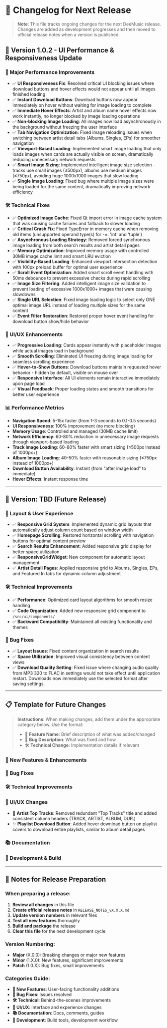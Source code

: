 # 📝 Changelog for Next Release

> **Note**: This file tracks ongoing changes for the next DeeMusic release. Changes are added as development progresses and then moved to official release notes when a version is published.

## 🎯 Version 1.0.2 - UI Performance & Responsiveness Update

### 🚀 Major Performance Improvements
- ✅ **UI Responsiveness Fix**: Resolved critical UI blocking issues where download buttons and hover effects would not appear until all images finished loading
- ✅ **Instant Download Buttons**: Download buttons now appear immediately on hover without waiting for image loading to complete
- ✅ **Immediate Hover Effects**: Artist and album name hover effects now work instantly, no longer blocked by image loading operations
- ✅ **Non-blocking Image Loading**: All images now load asynchronously in the background without freezing the user interface
- ✅ **Tab Navigation Optimization**: Fixed image reloading issues when switching between artist detail tabs (Albums, Singles, EPs) for smoother navigation
- ✅ **Viewport-Based Loading**: Implemented smart image loading that only loads images when cards are actually visible on screen, dramatically reducing unnecessary network requests
- ✅ **Smart Image Sizing**: Implemented intelligent image size selection - tracks use small images (≤500px), albums use medium images (≤750px), avoiding huge 1000x1000 images that slow loading
- ✅ **Single Image Loading**: Fixed bug where multiple image sizes were being loaded for the same content, dramatically improving network efficiency

### 🛠️ Technical Fixes
- ✅ **Optimized Image Cache**: Fixed Qt import error in image cache system that was causing cache failures and fallback to slower loading
- ✅ **Critical Crash Fix**: Fixed TypeError in memory cache when removing old items (unsupported operand type(s) for -=: 'int' and 'tuple')
- ✅ **Asynchronous Loading Strategy**: Removed forced synchronous image loading from both search results and artist detail pages
- ✅ **Memory Optimization**: Improved memory usage with controlled 30MB image cache limit and smart LRU eviction
- ✅ **Visibility-Based Loading**: Enhanced viewport intersection detection with 100px preload buffer for optimal user experience
- ✅ **Scroll Event Optimization**: Added smart scroll event handling with 50ms debounce to prevent excessive checks during rapid scrolling
- ✅ **Image Size Filtering**: Added intelligent image size validation to prevent loading of excessive 1000x1000+ images that were causing slowdowns
- ✅ **Single URL Selection**: Fixed image loading logic to select only ONE optimal image URL instead of loading multiple sizes for the same content
- ✅ **Event Filter Restoration**: Restored proper hover event handling for download button show/hide behavior

### 🎨 UI/UX Enhancements  
- ✅ **Progressive Loading**: Cards appear instantly with placeholder images while actual images load in background
- ✅ **Smooth Scrolling**: Eliminated UI freezing during image loading for seamless scrolling experience
- ✅ **Hover-to-Show Buttons**: Download buttons maintain requested hover behavior - hidden by default, visible on mouse over
- ✅ **Responsive Interface**: All UI elements remain interactive immediately upon page load
- ✅ **Visual Feedback**: Proper loading states and smooth transitions for better user experience

### 📊 Performance Metrics
- **Navigation Speed**: 5-15x faster (from 1-3 seconds to 0.1-0.5 seconds)
- **UI Responsiveness**: 100% improvement (no more blocking)
- **Memory Usage**: Controlled and managed (30MB cache limit)
- **Network Efficiency**: 60-80% reduction in unnecessary image requests through viewport-based loading
- **Track Image Loading**: 60-80% faster with smart sizing (≤500px instead of 1000px+)
- **Album Image Loading**: 40-50% faster with reasonable sizing (≤750px instead of 1000px+)
- **Download Button Availability**: Instant (from "after image load" to immediate)
- **Hover Effects**: Instant response time

---

## 🚧 Version: TBD (Future Release)

### 🔄 Layout & User Experience
- ✅ **Responsive Grid System**: Implemented dynamic grid layouts that automatically adjust column count based on window width
- ✅ **Homepage Scrolling**: Restored horizontal scrolling with navigation buttons for optimal content preview
- ✅ **Search Results Enhancement**: Added responsive grid display for better space utilization
- ✅ **ResponsiveGridWidget**: New component for automatic layout management
- ✅ **Artist Detail Pages**: Applied responsive grid to Albums, Singles, EPs, and Featured In tabs for dynamic column adjustment

### 🛠️ Technical Improvements
- ✅ **Performance**: Optimized card layout algorithms for smooth resize handling
- ✅ **Code Organization**: Added new responsive grid component to `/src/ui/components/`
- ✅ **Backward Compatibility**: Maintained all existing functionality and themes

### 🐛 Bug Fixes
- ✅ **Layout Issues**: Fixed content organization in search results
- ✅ **Space Utilization**: Improved visual consistency between content views
- ✅ **Download Quality Setting**: Fixed issue where changing audio quality from MP3 320 to FLAC in settings would not take effect until application restart. Downloads now immediately use the selected format after saving settings.

---

## 📋 Template for Future Changes

> **Instructions**: When making changes, add them under the appropriate category below. Use the format:
> - 🔄 **Feature Name**: Brief description of what was added/changed
> - 🐛 **Bug Description**: What was fixed and how
> - 🛠️ **Technical Change**: Implementation details if relevant

### 🔄 New Features & Enhancements
<!-- Add new features here -->

### 🐛 Bug Fixes
<!-- Add bug fixes here -->

### 🛠️ Technical Improvements
<!-- Add technical improvements here -->

### 🎨 UI/UX Changes
- 🔄 **Artist Top Tracks**: Removed redundant "Top Tracks" title and added consistent column headers (TRACK, ARTIST, ALBUM, DUR.)
- ✨ **Playlist Download Button**: Added hover download button on playlist covers to download entire playlists, similar to album detail pages

### 📚 Documentation
<!-- Add documentation updates here -->

### 🔧 Development & Build
<!-- Add build process or development tool changes here -->

---

## 📝 Notes for Release Preparation

### When preparing a release:
1. **Review all changes** in this file
2. **Create official release notes** in `RELEASE_NOTES_vX.X.X.md`
3. **Update version numbers** in relevant files
4. **Test all new features** thoroughly
5. **Build and package** the release
6. **Clear this file** for the next development cycle

### Version Numbering:
- **Major** (X.0.0): Breaking changes or major new features
- **Minor** (1.X.0): New features, significant improvements
- **Patch** (1.0.X): Bug fixes, small improvements

### Categories Guide:
- **🔄 New Features**: User-facing functionality additions
- **🐛 Bug Fixes**: Issues resolved
- **🛠️ Technical**: Behind-the-scenes improvements
- **🎨 UI/UX**: Interface and experience changes
- **📚 Documentation**: Docs, comments, guides
- **🔧 Development**: Build tools, development workflow 